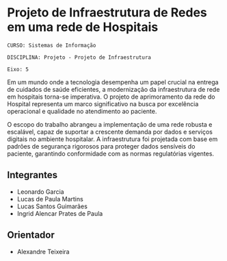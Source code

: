 # Projeto de Infraestrutura de Redes em uma rede de Hospitais

`CURSO: Sistemas de Informação`

`DISCIPLINA: Projeto - Projeto de Infraestrutura`

`Eixo: 5`

  Em um mundo onde a tecnologia desempenha um papel crucial na entrega de cuidados de saúde eficientes, a modernização da infraestrutura de rede em hospitais torna-se imperativa. O projeto de aprimoramento da rede do Hospital representa um marco significativo na busca por excelência operacional e qualidade no atendimento ao paciente.
	
 O escopo do trabalho abrangeu a implementação de uma rede robusta e escalável, capaz de suportar a crescente demanda por dados e serviços digitais no ambiente hospitalar. A infraestrutura foi projetada com base em padrões de segurança rigorosos para proteger dados sensíveis do paciente, garantindo conformidade com as normas regulatórias vigentes.


## Integrantes

* Leonardo Garcia
* Lucas de Paula Martins
* Lucas Santos Guimarães
* Ingrid Alencar Prates de Paula


## Orientador

* Alexandre Teixeira


